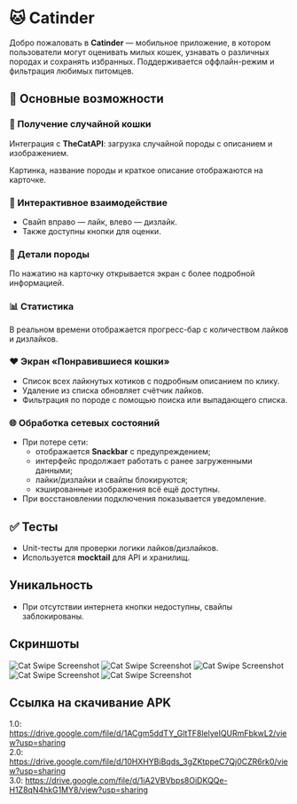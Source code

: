 # 🐱 Catinder

Добро пожаловать в **Catinder** — мобильное приложение, в котором пользователи могут оценивать милых кошек, узнавать о различных породах и сохранять избранных. Поддерживается оффлайн-режим и фильтрация любимых питомцев.

## 🚀 Основные возможности

### 🐾 Получение случайной кошки
Интеграция с **TheCatAPI**: загрузка случайной породы с описанием и изображением.

Картинка, название породы и краткое описание отображаются на карточке.

### 💬 Интерактивное взаимодействие
- Свайп вправо — лайк, влево — дизлайк.
- Также доступны кнопки для оценки.

### 📄 Детали породы
По нажатию на карточку открывается экран с более подробной информацией.

### 📊 Статистика
В реальном времени отображается прогресс-бар с количеством лайков и дизлайков.

### ❤️ Экран «Понравившиеся кошки»
- Список всех лайкнутых котиков с подробным описанием по клику.
- Удаление из списка обновляет счётчик лайков.  
- Фильтрация по породе с помощью поиска или выпадающего списка.  

### 🌐 Обработка сетевых состояний
- При потере сети:
  - отображается **Snackbar** с предупреждением;
  - интерфейс продолжает работать с ранее загруженными данными;
  - лайки/дизлайки и свайпы блокируются;
  - кэшированные изображения всё ещё доступны.
- При восстановлении подключения показывается уведомление.

## ✅ Тесты
- Unit-тесты для проверки логики лайков/дизлайков.
- Используется **mocktail** для API и хранилищ.

## Уникальность
- При отсутствии интернета кнопки недоступны, свайпы заблокированы.

## Скриншоты

![Cat Swipe Screenshot](assets/images/interface_1.png)
![Cat Swipe Screenshot](assets/images/interface_2.png)
![Cat Swipe Screenshot](assets/images/interface_3.png)
![Cat Swipe Screenshot](assets/images/interface_4.png)
![Cat Swipe Screenshot](assets/images/interface_5.png)

## Ссылка на скачивание APK
1.0: https://drive.google.com/file/d/1ACgm5ddTY_GltTF8lelyeIQURmFbkwL2/view?usp=sharing  
2.0: https://drive.google.com/file/d/10HXHYBiBqds_3gZKtppeC7Qj0CZR6rk0/view?usp=sharing  
3.0: https://drive.google.com/file/d/1iA2VBVbps8OiDKQQe-H1Z8qN4hkG1MY8/view?usp=sharing